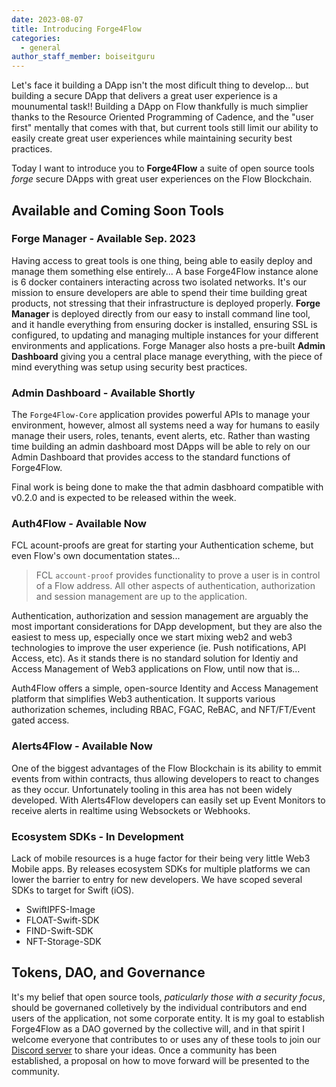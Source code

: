 ```yaml
---
date: 2023-08-07
title: Introducing Forge4Flow
categories:
  - general
author_staff_member: boiseitguru
---
```


Let's face it building a DApp isn't the most dificult thing to develop... but building a secure DApp that delivers a great user experience is a mounumental task!! Building a DApp on Flow thankfully is much simplier thanks to the Resource Oriented Programming of Cadence, and the "user first" mentally that comes with that, but current tools still limit our ability to easily create great user experiences while maintaining security best practices.

Today I want to introduce you to **Forge4Flow** a suite of open source tools _forge_ secure DApps with great user experiences on the Flow Blockchain.

## Available and Coming Soon Tools

### Forge Manager - Available Sep. 2023

Having access to great tools is one thing, being able to easily deploy and manage them something else entirely... A base Forge4Flow instance alone is 6 docker containers interacting across two isolated networks. It's our mission to ensure developers are able to spend their time building great products, not stressing that their infrastructure is deployed properly. **Forge Manager** is deployed directly from our easy to install command line tool, and it handle everything from ensuring docker is installed, ensuring SSL is configured, to updating and managing multiple instances for your different environments and applications. Forge Manager also hosts a pre-built **Admin Dashboard** giving you a central place manage everything, with the piece of mind everything was setup using security best practices.

### Admin Dashboard - Available Shortly

The `Forge4Flow-Core` application provides powerful APIs to manage your environment, however, almost all systems need a way for humans to easily manage their users, roles, tenants, event alerts, etc. Rather than wasting time building an admin dashboard most DApps will be able to rely on our Admin Dashboard that provides access to the standard functions of Forge4Flow.

Final work is being done to make the that admin dasbhoard compatible with v0.2.0 and is expected to be released within the week.

### Auth4Flow - Available Now

FCL acount-proofs are great for starting your Authentication scheme, but even Flow's own documentation states...

> FCL `account-proof` provides functionality to prove a user is in control of a Flow address. All other aspects of authentication, authorization and session management are up to the application.

Authentication, authorization and session management are arguably the most important considerations for DApp development, but they are also the easiest to mess up, especially once we start mixing web2 and web3 technologies to improve the user experience (ie. Push notifications, API Access, etc). As it stands there is no standard solution for Identiy and Access Management of Web3 applications on Flow, until now that is...

Auth4Flow offers a simple, open-source Identity and Access Management platform that simplifies Web3 authentication. It supports various authorization schemes, including RBAC, FGAC, ReBAC, and NFT/FT/Event gated access.

### Alerts4Flow - Available Now

One of the biggest advantages of the Flow Blockchain is its ability to emmit events from within contracts, thus allowing developers to react to changes as they occur. Unfortunately tooling in this area has not been widely developed. With Alerts4Flow developers can easily set up Event Monitors to receive alerts in realtime using Websockets or Webhooks.

### Ecosystem SDKs - In Development

Lack of mobile resources is a huge factor for their being very little Web3 Mobile apps. By releases ecosystem SDKs for multiple platforms we can lower the barrier to entry for new developers. We have scoped several SDKs to target for Swift (iOS).

- SwiftIPFS-Image
- FLOAT-Swift-SDK
- FIND-Swift-SDK
- NFT-Storage-SDK

## Tokens, DAO, and Governance

It's my belief that open source tools, _paticularly those with a security focus_, should be governaned colletively by the individual contributors and end users of the application, not some corporate entity. It is my goal to establish Forge4Flow as a DAO governed by the collective will, and in that spirit I welcome everyone that contributes to or uses any of these tools to join our [Discord server](https://discord) to share your ideas. Once a community has been established, a proposal on how to move forward will be presented to the community.
